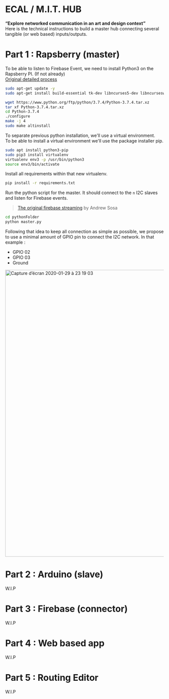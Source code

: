 # ECAL / M.I.T. HUB

**“Explore networked communication in an art and design context”**   
Here is the technical instructions to build a master hub connecting several tangible (or web based) inputs/outputs.

# Part 1 : Rapsberry (master)
To be able to listen to Firebase Event, we need to install Python3 on the Rapsberry PI. (If not already)   
[Original detailed process](https://gist.github.com/SeppPenner/6a5a30ebc8f79936fa136c524417761d) 
```sh
sudo apt-get update -y
sudo apt-get install build-essential tk-dev libncurses5-dev libncursesw5-dev libreadline6-dev libdb5.3-dev libgdbm-dev libsqlite3-dev libssl-dev libbz2-dev libexpat1-dev liblzma-dev zlib1g-dev libffi-dev -y
```
```sh
wget https://www.python.org/ftp/python/3.7.4/Python-3.7.4.tar.xz
tar xf Python-3.7.4.tar.xz
cd Python-3.7.4
./configure
make -j 4
sudo make altinstall
```
To separate previous python installation, we'll use a virtual environment.  
To be able to install a virtual environment we'll use the package installer pip.
```sh
sudo apt install python3-pip
sudo pip3 install virtualenv 
virtualenv env3 -p /usr/bin/python3
source env3/bin/activate
```
Install all requirements within that new virtualenv.
```sh
pip install -r requirements.txt
```
Run the python script for the master. It should connect to the `n` I2C slaves and listen for Firebase events.  
> [The original firebase streaming](https://github.com/andrewsosa/firebase-python-streaming) by Andrew Sosa
```sh
cd pythonFolder
python master.py
```

Following that idea to keep all connection as simple as possible, we propose to use a minimal amount of GPIO pin to connect the I2C network. In that example :  
* GPIO 02
* GPIO 03  
* Ground  
<img width="908" alt="Capture d’écran 2020-01-29 à 23 19 03" src="https://user-images.githubusercontent.com/5444221/73402688-22b29500-42ee-11ea-9905-94bb3b0cd77a.png">

# Part 2 : Arduino (slave)
W.I.P
# Part 3 : Firebase (connector)
W.I.P
# Part 4 : Web based app
W.I.P
# Part 5 : Routing Editor
W.I.P
